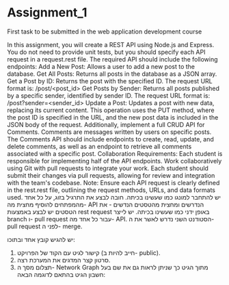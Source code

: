 # Assignment_1
First task to be submitted in the web application development course

In this assignment, you will create a REST API using Node.js and Express. You do not need to provide unit tests, but you should specify each API request in a request.rest file.
The required API should include the following endpoints:
Add a New Post: Allows a user to add a new post to the database.
Get All Posts: Returns all posts in the database as a JSON array.
Get a Post by ID: Returns the post with the specified ID. The request URL format is:
/post/<post_id>
Get Posts by Sender: Returns all posts published by a specific sender, identified by sender ID. The request URL format is:
/post?sender=<sender_id>
Update a Post: Updates a post with new data, replacing its current content. This operation uses the PUT method, where the post ID is specified in the URL, and the new post data is included in the JSON body of the request.
Additionally, implement a full CRUD API for Comments. Comments are messages written by users on specific posts. The Comments API should include endpoints to create, read, update, and delete comments, as well as an endpoint to retrieve all comments associated with a specific post.
Collaboration Requirements:
Each student is responsible for implementing half of the API endpoints.
Work collaboratively using Git with pull requests to integrate your work. Each student should submit their changes via pull requests, allowing for review and integration with the team's codebase.
Note: Ensure each API request is clearly defined in the rest.rest file, outlining the request methods, URLs, and data formats used.
יש להתחבר למונגו כמו שעשינו בכיתה.
חובה לבצע את התרגיל בזוג, על כל אחד מהמפתחים להוסיף מחצית מה- API הנדרשים ומחצית מהטסטים הנדשים - את הטסטים יש לבצע באמצעות rest request באופן ידני כמו שעשינו בכיתה. יש לייצר branch ו- pull request עבור כל אחד מה- API. הסטודנט השני נדרש לאשר את ה- pull request לפני ה- merge.




יש להגיש קובץ אחד ובתוכו:
1. קישור לגיט עם הקוד של הפרויקט (חייב להיות ב- public).
2. סרטון קצר המדגים את המערכת רצה.
3. תצלום מסך ה- Network Graph מתוך הגיט כך שניתן לראות גם את שם בעל חשבון הגיט בהתאם לדוגמה הבאה:

